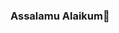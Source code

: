### Assalamu Alaikum👋

<!--
**mushfiqurgalib/mushfiqurgalib** is a ✨ _special_ ✨ repository because its `README.md` (this file) appears on your GitHub profile.

Here are some ideas to get you started:

- 🔭 I’m currently working on ...
- 🌱 I’m currently learning ...
- 👯 I’m looking to collaborate on ...
- 🤔 I’m looking for help with ...
- 💬 Ask me about ...
- 📫 How to reach me: ...
- 😄 Pronouns: ...
- ⚡ Fun fact: ...
-->
<p align="center">
<!--   <img src="https://github-readme-stats.vercel.app/api?username=mushfiqurgalib&show_icons=true" alt="mushfiqurgalib"> -->

